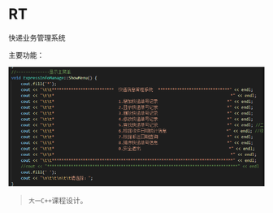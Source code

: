#  RT

快递业务管理系统

主要功能：

![image-20200723161012538](README.assets/image-20200723161012538.png)



> `大一C++`课程设计。


